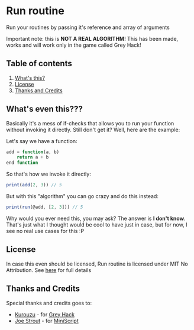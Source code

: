 # Run routine

Run your routines by passing it's reference and array of arguments

Important note: this is **NOT A REAL ALGORITHM**! This has been made, works and will work only in the game called Grey Hack!




## Table of contents

1.  [What's this?](#what-is-this)
2.  [License](#license)
3.  [Thanks and Credits](#thanks-and-credits)




## What's even this??? <a name="what-is-this"></a>

Basically it's a mess of if-checks that allows you to run your function without invoking it directly. Still don't get it? Well, here are the example:

Let's say we have a function:

```javascript
add = function(a, b)
    return a + b
end function
```

So that's how we invoke it directly:

```javascript
print(add(2, 3)) // 5
```

But with this "algorithm" you can go crazy and do this instead:

```javascript
print(run(@add, [2, 3])) // 5
```

Why would you ever need this, you may ask? The answer is **I don't know**. That's just what I thought would be cool to have just in case, but for now, I see no real use cases for this :P




## License <a name="license"></a>

In case this even should be licensed, Run routine is licensed under MIT No Attribution. See [here](LICENSE) for full details




## Thanks and Credits <a name="thanks-and-credits"></a>

Special thanks and credits goes to:

-   [Kurouzu](https://steamcommunity.com/profiles/76561198135838638) - for [Grey Hack](https://store.steampowered.com/app/605230/Grey_Hack/)
-   [Joe Strout](https://github.com/JoeStrout) - for [MiniScript](https://github.com/JoeStrout/miniscript)
